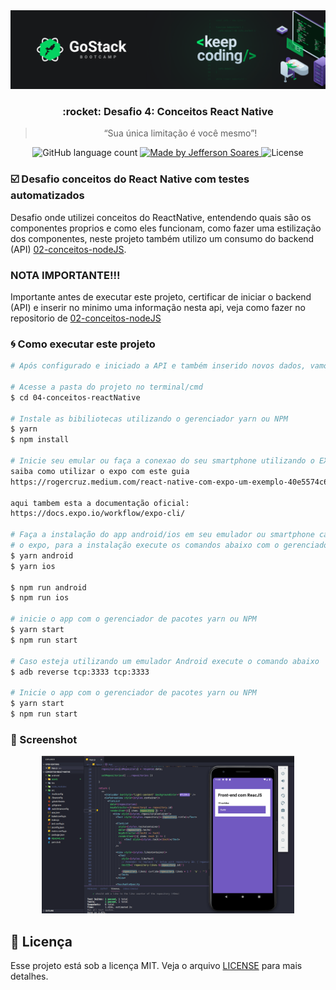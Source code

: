 <img src="assets/bootcamp-cover.png">

<h3 align="center">
  :rocket: Desafio 4: Conceitos React Native
</h3>

<blockquote align="center">“Sua única limitação é você mesmo”!</blockquote>

<p align="center">
  <img alt="GitHub language count" src="https://img.shields.io/github/languages/count/rocketseat/bootcamp-gostack-desafios?color=%2304D361">

  <a href="#">
    <img alt="Made by Jefferson Soares" src="https://img.shields.io/badge/made%20by-Jefferson%20Soares-%2304D361">
  </a>

  <img alt="License" src="https://img.shields.io/badge/license-MIT-%2304D361">
</p>


### :ballot_box_with_check: Desafio conceitos do React Native com testes automatizados
Desafio onde utilizei conceitos do ReactNative, entendendo quais são os componentes proprios e como eles funcionam, como fazer uma estilização dos componentes, neste projeto também utilizo um consumo do backend (API) [02-conceitos-nodeJS](https://github.com/jefferson1104/bootcamp-gostack/tree/master/02-conceitos-nodeJS).

### NOTA IMPORTANTE!!!
Importante antes de executar este projeto, certificar de iniciar o backend (API) e inserir no minimo uma informação nesta api, veja como fazer no repositorio de [02-conceitos-nodeJS](https://github.com/jefferson1104/bootcamp-gostack/tree/master/02-conceitos-nodeJS)

### :cyclone: Como executar este projeto
```bash
# Após configurado e iniciado a API e também inserido novos dados, vamos executar nosso projeto react native.

# Acesse a pasta do projeto no terminal/cmd
$ cd 04-conceitos-reactNative

# Instale as bibiliotecas utilizando o gerenciador yarn ou NPM
$ yarn
$ npm install

# Inicie seu emular ou faça a conexao do seu smartphone utilizando o EXPO
saiba como utilizar o expo com este guia
https://rogercruz.medium.com/react-native-com-expo-um-exemplo-40e5574c6904

aqui tambem esta a documentação oficial:
https://docs.expo.io/workflow/expo-cli/

# Faça a instalação do app android/ios em seu emulador ou smartphone caso estiver utilizando
# o expo, para a instalação execute os comandos abaixo com o gerenciador de pacotes yarn ou NPM
$ yarn android
$ yarn ios

$ npm run android
$ npm run ios

# inicie o app com o gerenciador de pacotes yarn ou NPM
$ yarn start
$ npm run start

# Caso esteja utilizando um emulador Android execute o comando abaixo
$ adb reverse tcp:3333 tcp:3333

# Inicie o app com o gerenciador de pacotes yarn ou NPM
$ yarn start
$ npm run start
```

### 🎨 Screenshot
<p align="center">
  <img width="80%" src="./assets/print-screen.png">
</p>

## :memo: Licença
Esse projeto está sob a licença MIT. Veja o arquivo [LICENSE](LICENSE) para mais detalhes.